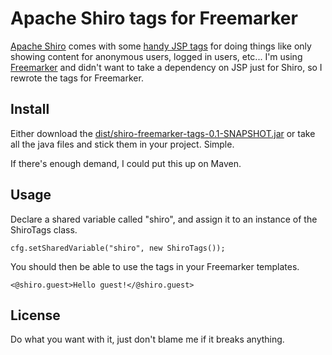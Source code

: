 # Apache Shiro tags for Freemarker

[Apache Shiro](http://shiro.apache.org/) comes with some [handy JSP tags](http://shiro.apache.org/jsp-tag-library.html) for doing things like only showing content for anonymous users, logged in users, etc... I'm using [Freemarker](http://freemarker.sourceforge.net/) and didn't want to take a dependency on JSP just for Shiro, so I rewrote the tags for Freemarker.

## Install

Either download the [dist/shiro-freemarker-tags-0.1-SNAPSHOT.jar](/jagregory/shiro-freemarker-tags/raw/master/dist/shiro-freemarker-tags-0.1-SNAPSHOT.jar) or take all the java files and stick them in your project. Simple.

If there's enough demand, I could put this up on Maven.

## Usage

Declare a shared variable called "shiro", and assign it to an instance of the ShiroTags class.

    cfg.setSharedVariable("shiro", new ShiroTags());

You should then be able to use the tags in your Freemarker templates.

    <@shiro.guest>Hello guest!</@shiro.guest>

## License

Do what you want with it, just don't blame me if it breaks anything.